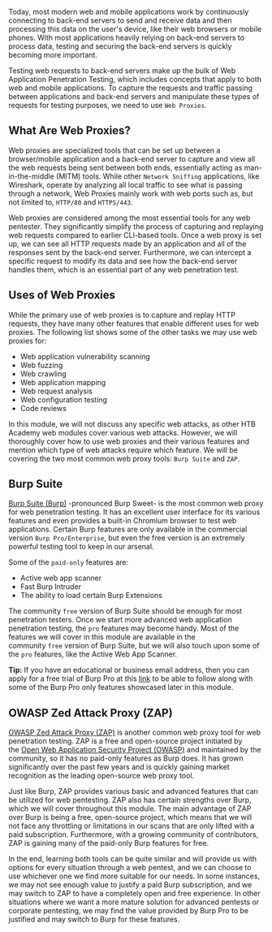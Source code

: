 Today, most modern web and mobile applications work by continuously connecting to back-end servers to send and receive data and then processing this data on the user's device, like their web browsers or mobile phones. With most applications heavily relying on back-end servers to process data, testing and securing the back-end servers is quickly becoming more important.

Testing web requests to back-end servers make up the bulk of Web Application Penetration Testing, which includes concepts that apply to both web and mobile applications. To capture the requests and traffic passing between applications and back-end servers and manipulate these types of requests for testing purposes, we need to use `Web Proxies`.

## What Are Web Proxies?

Web proxies are specialized tools that can be set up between a browser/mobile application and a back-end server to capture and view all the web requests being sent between both ends, essentially acting as man-in-the-middle (MITM) tools. While other `Network Sniffing` applications, like Wireshark, operate by analyzing all local traffic to see what is passing through a network, Web Proxies mainly work with web ports such as, but not limited to, `HTTP/80` and `HTTPS/443`.

Web proxies are considered among the most essential tools for any web pentester. They significantly simplify the process of capturing and replaying web requests compared to earlier CLI-based tools. Once a web proxy is set up, we can see all HTTP requests made by an application and all of the responses sent by the back-end server. Furthermore, we can intercept a specific request to modify its data and see how the back-end server handles them, which is an essential part of any web penetration test.

## Uses of Web Proxies

While the primary use of web proxies is to capture and replay HTTP requests, they have many other features that enable different uses for web proxies. The following list shows some of the other tasks we may use web proxies for:

- Web application vulnerability scanning
- Web fuzzing
- Web crawling
- Web application mapping
- Web request analysis
- Web configuration testing
- Code reviews

In this module, we will not discuss any specific web attacks, as other HTB Academy web modules cover various web attacks. However, we will thoroughly cover how to use web proxies and their various features and mention which type of web attacks require which feature. We will be covering the two most common web proxy tools: `Burp Suite` and `ZAP`.

## Burp Suite

[Burp Suite (Burp)](https://portswigger.net/burp) -pronounced Burp Sweet- is the most common web proxy for web penetration testing. It has an excellent user interface for its various features and even provides a built-in Chromium browser to test web applications. Certain Burp features are only available in the commercial version `Burp Pro/Enterprise`, but even the free version is an extremely powerful testing tool to keep in our arsenal.

Some of the `paid-only` features are:

- Active web app scanner
- Fast Burp Intruder
- The ability to load certain Burp Extensions

The community `free` version of Burp Suite should be enough for most penetration testers. Once we start more advanced web application penetration testing, the `pro` features may become handy. Most of the features we will cover in this module are available in the community `free` version of Burp Suite, but we will also touch upon some of the `pro` features, like the Active Web App Scanner.

**Tip:** If you have an educational or business email address, then you can apply for a free trial of Burp Pro at this [link](https://portswigger.net/burp/pro/trial) to be able to follow along with some of the Burp Pro only features showcased later in this module.

## OWASP Zed Attack Proxy (ZAP)

[OWASP Zed Attack Proxy (ZAP)](https://www.zaproxy.org/) is another common web proxy tool for web penetration testing. ZAP is a free and open-source project initiated by the [Open Web Application Security Project (OWASP)](https://owasp.org/) and maintained by the community, so it has no paid-only features as Burp does. It has grown significantly over the past few years and is quickly gaining market recognition as the leading open-source web proxy tool.

Just like Burp, ZAP provides various basic and advanced features that can be utilized for web pentesting. ZAP also has certain strengths over Burp, which we will cover throughout this module. The main advantage of ZAP over Burp is being a free, open-source project, which means that we will not face any throttling or limitations in our scans that are only lifted with a paid subscription. Furthermore, with a growing community of contributors, ZAP is gaining many of the paid-only Burp features for free.

In the end, learning both tools can be quite similar and will provide us with options for every situation through a web pentest, and we can choose to use whichever one we find more suitable for our needs. In some instances, we may not see enough value to justify a paid Burp subscription, and we may switch to ZAP to have a completely open and free experience. In other situations where we want a more mature solution for advanced pentests or corporate pentesting, we may find the value provided by Burp Pro to be justified and may switch to Burp for these features.